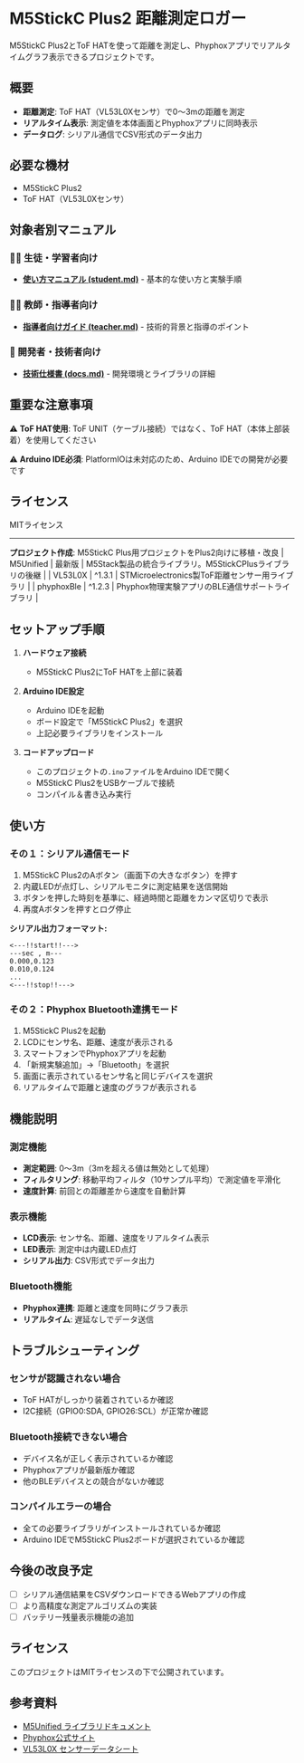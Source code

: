 # M5StickC Plus2 距離測定ロガー

M5StickC Plus2とToF HATを使って距離を測定し、Phyphoxアプリでリアルタイムグラフ表示できるプロジェクトです。

## 概要

- **距離測定**: ToF HAT（VL53L0Xセンサ）で0〜3mの距離を測定
- **リアルタイム表示**: 測定値を本体画面とPhyphoxアプリに同時表示
- **データログ**: シリアル通信でCSV形式のデータ出力

## 必要な機材

- M5StickC Plus2
- ToF HAT（VL53L0Xセンサ）

## 対象者別マニュアル

### 👨‍🎓 生徒・学習者向け
- **[使い方マニュアル (student.md)](./student.md)** - 基本的な使い方と実験手順

### 👨‍🏫 教師・指導者向け
- **[指導者向けガイド (teacher.md)](./teacher.md)** - 技術的背景と指導のポイント

### 🔧 開発者・技術者向け
- **[技術仕様書 (docs.md)](./docs.md)** - 開発環境とライブラリの詳細

## 重要な注意事項

⚠️ **ToF HAT使用**: ToF UNIT（ケーブル接続）ではなく、ToF HAT（本体上部装着）を使用してください

⚠️ **Arduino IDE必須**: PlatformIOは未対応のため、Arduino IDEでの開発が必要です

## ライセンス

MITライセンス

---
**プロジェクト作成**: M5StickC Plus用プロジェクトをPlus2向けに移植・改良
| M5Unified | 最新版 | M5Stack製品の統合ライブラリ。M5StickCPlusライブラリの後継 |
| VL53L0X | ^1.3.1 | STMicroelectronics製ToF距離センサー用ライブラリ |
| phyphoxBle | ^1.2.3 | Phyphox物理実験アプリのBLE通信サポートライブラリ |

## セットアップ手順

1. **ハードウェア接続**
   - M5StickC Plus2にToF HATを上部に装着

2. **Arduino IDE設定**
   - Arduino IDEを起動
   - ボード設定で「M5StickC Plus2」を選択
   - 上記必要ライブラリをインストール

3. **コードアップロード**
   - このプロジェクトの`.ino`ファイルをArduino IDEで開く
   - M5StickC Plus2をUSBケーブルで接続
   - コンパイル＆書き込み実行

## 使い方

### その１：シリアル通信モード

1. M5StickC Plus2のAボタン（画面下の大きなボタン）を押す
2. 内蔵LEDが点灯し、シリアルモニタに測定結果を送信開始
3. ボタンを押した時刻を基準に、経過時間と距離をカンマ区切りで表示
4. 再度Aボタンを押すとログ停止

**シリアル出力フォーマット:**
```
<---!!start!!--->
---sec , m---
0.000,0.123
0.010,0.124
...
<---!!stop!!--->
```

### その２：Phyphox Bluetooth連携モード

1. M5StickC Plus2を起動
2. LCDにセンサ名、距離、速度が表示される
3. スマートフォンでPhyphoxアプリを起動
4. 「新規実験追加」→「Bluetooth」を選択
5. 画面に表示されているセンサ名と同じデバイスを選択
6. リアルタイムで距離と速度のグラフが表示される

## 機能説明

### 測定機能
- **測定範囲**: 0〜3m（3mを超える値は無効として処理）
- **フィルタリング**: 移動平均フィルタ（10サンプル平均）で測定値を平滑化
- **速度計算**: 前回との距離差から速度を自動計算

### 表示機能
- **LCD表示**: センサ名、距離、速度をリアルタイム表示
- **LED表示**: 測定中は内蔵LED点灯
- **シリアル出力**: CSV形式でデータ出力

### Bluetooth機能
- **Phyphox連携**: 距離と速度を同時にグラフ表示
- **リアルタイム**: 遅延なしでデータ送信

## トラブルシューティング

### センサが認識されない場合
- ToF HATがしっかり装着されているか確認
- I2C接続（GPIO0:SDA, GPIO26:SCL）が正常か確認

### Bluetooth接続できない場合
- デバイス名が正しく表示されているか確認
- Phyphoxアプリが最新版か確認
- 他のBLEデバイスとの競合がないか確認

### コンパイルエラーの場合
- 全ての必要ライブラリがインストールされているか確認
- Arduino IDEでM5StickC Plus2ボードが選択されているか確認

## 今後の改良予定

- [ ] シリアル通信結果をCSVダウンロードできるWebアプリの作成
- [ ] より高精度な測定アルゴリズムの実装
- [ ] バッテリー残量表示機能の追加

## ライセンス

このプロジェクトはMITライセンスの下で公開されています。

## 参考資料

- [M5Unified ライブラリドキュメント](https://github.com/m5stack/M5Unified)
- [Phyphox公式サイト](https://phyphox.org/)
- [VL53L0X センサーデータシート](https://www.st.com/resource/en/datasheet/vl53l0x.pdf)
